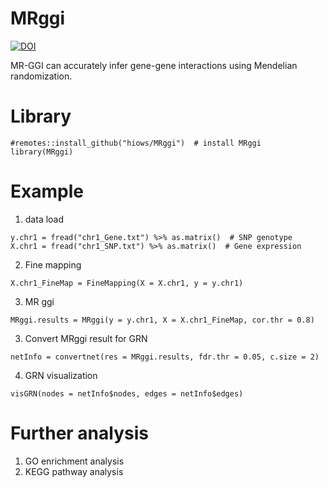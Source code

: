 # MRggi
[![DOI](https://zenodo.org/badge/717145137.svg)](https://zenodo.org/doi/10.5281/zenodo.10108230)

MR-GGI can accurately infer gene-gene interactions using Mendelian randomization.

# Library
```
#remotes::install_github("hiows/MRggi")  # install MRggi
library(MRggi)
```

# Example
1. data load
```
y.chr1 = fread("chr1_Gene.txt") %>% as.matrix()  # SNP genotype
X.chr1 = fread("chr1_SNP.txt") %>% as.matrix()  # Gene expression
```
2. Fine mapping
```
X.chr1_FineMap = FineMapping(X = X.chr1, y = y.chr1)
```
3. MR ggi
```
MRggi.results = MRggi(y = y.chr1, X = X.chr1_FineMap, cor.thr = 0.8)
```
3. Convert MRggi result for GRN
```
netInfo = convertnet(res = MRggi.results, fdr.thr = 0.05, c.size = 2)
```
4. GRN visualization
```
visGRN(nodes = netInfo$nodes, edges = netInfo$edges)
```
#  Further analysis  
1. GO enrichment analysis
2. KEGG pathway analysis
